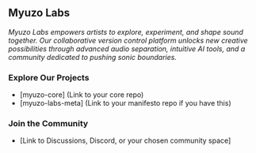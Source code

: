 ## Myuzo Labs

*Myuzo Labs empowers artists to explore, experiment, and shape sound together. Our collaborative version control platform unlocks new creative possibilities through advanced audio separation, intuitive AI tools, and a community dedicated to pushing sonic boundaries.*

### Explore Our Projects

* [myuzo-core] (Link to your core repo)
* [myuzo-labs-meta] (Link to your manifesto repo if you have this)

### Join the Community

* [Link to Discussions, Discord, or your chosen community space]
